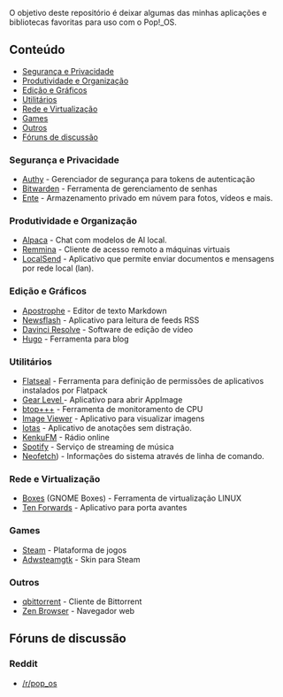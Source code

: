 O objetivo deste repositório é deixar algumas das minhas aplicações e bibliotecas favoritas para uso com o Pop!_OS.

## Conteúdo

* [Segurança e Privacidade ](#segurança-e-privacidade )
* [Produtividade e Organização](#produtividade-e-organização)
* [Edição e Gráficos](#edição-e-gráficos )
* [Utilitários](#utilitários)
* [Rede e Virtualização](#rede-e-virtualização)
* [Games](#games)
* [Outros](#outros)
* [Fóruns de discussão](#fóruns-de-discussão)

### Segurança e Privacidade 

* [Authy](https://authy.com/) - Gerenciador de segurança para tokens de autenticação
* [Bitwarden](https://bitwarden.com/)  - Ferramenta de gerenciamento de senhas
* [Ente](https://ente.io/) - Armazenamento privado em núvem para fotos, vídeos e mais.
     

### Produtividade e Organização 

* [Alpaca](https://flathub.org/apps/com.jeffser.Alpaca)  - Chat com modelos de AI local.
* [Remmina](https://flathub.org/apps/org.remmina.Remmina)  - Cliente de acesso remoto a máquinas virtuais
* [LocalSend](https://flathub.org/apps/org.localsend.localsend_app)  - Aplicativo que permite enviar documentos e mensagens por rede local (lan).
     

### Edição e Gráficos 

* [Apostrophe](https://flathub.org/apps/org.gnome.gitlab.somas.Apostrophe) - Editor de texto Markdown
* [Newsflash](https://flathub.org/apps/io.gitlab.news_flash.NewsFlash)  - Aplicativo para leitura de feeds RSS
* [Davinci Resolve](https://www.blackmagicdesign.com/products/davinciresolve)  - Software de edição de vídeo
* [Hugo](https://gohugo.io/)  - Ferramenta para blog
     

### Utilitários 


* [Flatseal](https://flathub.org/apps/com.github.tchx84.Flatseal)  - Ferramenta para definição de permissões de aplicativos instalados por Flatpack
* [Gear Level ](https://flathub.org/apps/it.mijorus.gearlever) - Aplicativo para abrir AppImage
* [btop+++](https://github.com/aristocratos/btop)  - Ferramenta de monitoramento de CPU
* [Image Viewer](https://flathub.org/apps/org.gnome.Loupe)  - Aplicativo para visualizar imagens
* [Iotas](https://flathub.org/apps/org.gnome.World.Iotas)  - Aplicativo de  anotações sem distração. 
* [KenkuFM](https://www.kenku.fm/)  - Rádio online
* [Spotify](https://open.spotify.com/) - Serviço de streaming de música
* [Neofetch](https://github.com/dylanaraps/neofetch)) - Informações do sistema através de linha de comando.
     

### Rede e Virtualização 

* [Boxes](https://flathub.org/apps/org.gnome.Boxes) (GNOME Boxes)  - Ferramenta de virtualização LINUX
* [Ten Forwards](https://flathub.org/apps/fr.sgued.ten_forward)  - Aplicativo para porta avantes

### Games

* [Steam](https://store.steampowered.com/)  - Plataforma de jogos
* [Adwsteamgtk](https://flathub.org/apps/io.github.Foldex.AdwSteamGtk)  - Skin para Steam

### Outros 

* [qbittorrent](https://flathub.org/apps/org.qbittorrent.qBittorrent)  - Cliente de Bittorrent
* [Zen Browser](https://zen-browser.app/)  - Navegador web
      
## Fóruns de discussão

### Reddit

* [/r/pop_os](www.reddit.com/r/pop_os/)
